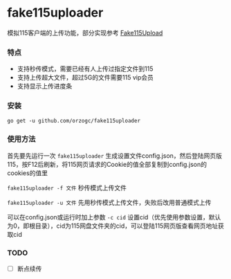 # fake115uploader
模拟115客户端的上传功能，部分实现参考 [Fake115Upload](https://github.com/T3rry7f/Fake115Upload)

### 特点
* 支持秒传模式，需要已经有人上传过指定文件到115
* 支持上传超大文件，超过5G的文件需要115 vip会员
* 支持显示上传进度条

### 安装
`go get -u github.com/orzogc/fake115uploader`

### 使用方法
首先要先运行一次 `fake115uploader` 生成设置文件config.json，然后登陆网页版115，按F12后刷新，将115网页请求的Cookie的值全部复制到config.json的cookies的值里

`fake115uploader -f 文件` 秒传模式上传文件

`fake115uploader -u 文件` 先用秒传模式上传文件，失败后改用普通模式上传

可以在config.json或运行时加上参数 `-c cid` 设置cid（优先使用参数设置，默认为0，即根目录），cid为115网盘文件夹的cid，可以登陆115网页版查看网页地址获取cid

### TODO
- [ ] 断点续传
